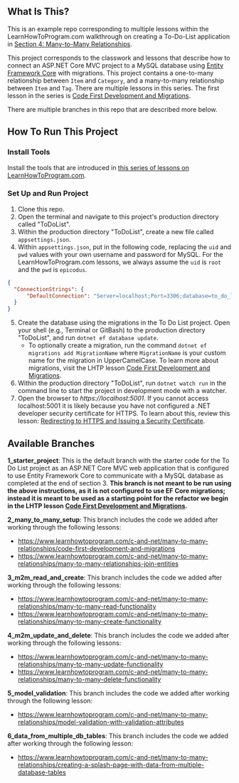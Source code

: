 ## What Is This?

This is an example repo corresponding to multiple lessons within the LearnHowToProgram.com walkthrough on creating a To-Do-List application in [Section 4: Many-to-Many Relationships](https://www.learnhowtoprogram.com/c-and-net/many-to-many-relationships).

This project corresponds to the classwork and lessons that describe how to connect an ASP.NET Core MVC project to a MySQL database using [Entity Framework Core](https://learn.microsoft.com/en-us/ef/core/) with migrations. This project contains a one-to-many relationship between `Item` and `Category`, and a many-to-many relationship between `Item` and `Tag`. There are multiple lessons in this series. The first lesson in the series is [Code First Development and Migrations](https://www.learnhowtoprogram.com/c-and-net-part-time/many-to-many-relationships/code-first-development-and-migrations).

There are multiple branches in this repo that are described more below.

## How To Run This Project

### Install Tools

Install the tools that are introduced in [this series of lessons on LearnHowToProgram.com](https://www.learnhowtoprogram.com/c-and-net/getting-started-with-c).

### Set Up and Run Project

1. Clone this repo.
2. Open the terminal and navigate to this project's production directory called "ToDoList".
3. Within the production directory "ToDoList", create a new file called `appsettings.json`.
4. Within `appsettings.json`, put in the following code, replacing the `uid` and `pwd` values with your own username and password for MySQL. For the LearnHowToProgram.com lessons, we always assume the `uid` is `root` and the `pwd` is `epicodus`.

```json
{
  "ConnectionStrings": {
      "DefaultConnection": "Server=localhost;Port=3306;database=to_do_list_with_many_to_many;uid=root;pwd=epicodus;"
  }
}
```

5. Create the database using the migrations in the To Do List project. Open your shell (e.g., Terminal or GitBash) to the production directory "ToDoList", and run `dotnet ef database update`. 
    - To optionally create a migration, run the command `dotnet ef migrations add MigrationName` where `MigrationName` is your custom name for the migration in UpperCamelCase. To learn more about migrations, visit the LHTP lesson [Code First Development and Migrations](https://www.learnhowtoprogram.com/c-and-net-part-time/many-to-many-relationships/code-first-development-and-migrations).
6. Within the production directory "ToDoList", run `dotnet watch run` in the command line to start the project in development mode with a watcher.
4. Open the browser to _https://localhost:5001_. If you cannot access localhost:5001 it is likely because you have not configured a .NET developer security certificate for HTTPS. To learn about this, review this lesson: [Redirecting to HTTPS and Issuing a Security Certificate](https://www.learnhowtoprogram.com/lessons/redirecting-to-https-and-issuing-a-security-certificate).


## Available Branches

**1_starter_project**: This is the default branch with the starter code for the To Do List project as an ASP.NET Core MVC web application that is configured to use Entity Framework Core to communicate with a MySQL database as completed at the end of section 3. **This branch is not meant to be run using the above instructions, as it is not configured to use EF Core migrations; instead it is meant to be used as a starting point for the refactor we begin in the LHTP lesson [Code First Development and Migrations](https://www.learnhowtoprogram.com/c-and-net-part-time/many-to-many-relationships/code-first-development-and-migrations).**

**2_many_to_many_setup**: This branch includes the code we added after working through the following lessons:

- https://www.learnhowtoprogram.com/c-and-net/many-to-many-relationships/code-first-development-and-migrations
- https://www.learnhowtoprogram.com/c-and-net/many-to-many-relationships/many-to-many-relationships-join-entities

**3_m2m_read_and_create**: This branch includes the code we added after working through the following lessons:

- https://www.learnhowtoprogram.com/c-and-net/many-to-many-relationships/many-to-many-read-functionality
- https://www.learnhowtoprogram.com/c-and-net/many-to-many-relationships/many-to-many-create-functionality

**4_m2m_update_and_delete**: This branch includes the code we added after working through the following lessons:

- https://www.learnhowtoprogram.com/c-and-net/many-to-many-relationships/many-to-many-update-functionality
- https://www.learnhowtoprogram.com/c-and-net/many-to-many-relationships/many-to-many-delete-functionality

**5_model_validation**: This branch includes the code we added after working through the following lesson:

- https://www.learnhowtoprogram.com/c-and-net/many-to-many-relationships/model-validation-with-validation-attributes

**6_data_from_multiple_db_tables**: This branch includes the code we added after working through the following lesson:

- https://www.learnhowtoprogram.com/c-and-net/many-to-many-relationships/creating-a-splash-page-with-data-from-multiple-database-tables